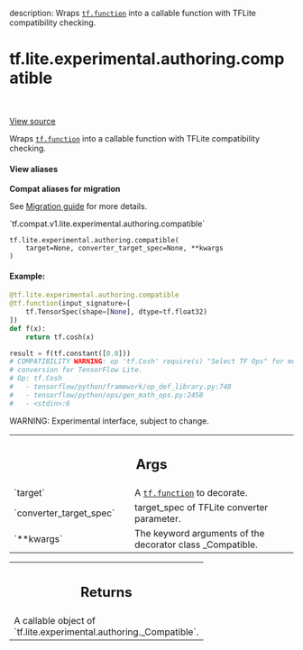 description: Wraps <a href="../../../../tf/function.md"><code>tf.function</code></a> into a callable function with TFLite compatibility checking.

<div itemscope itemtype="http://developers.google.com/ReferenceObject">
<meta itemprop="name" content="tf.lite.experimental.authoring.compatible" />
<meta itemprop="path" content="Stable" />
</div>

# tf.lite.experimental.authoring.compatible

<!-- Insert buttons and diff -->

<table class="tfo-notebook-buttons tfo-api nocontent" align="left">

</table>

<a target="_blank" class="external" href="/code/stable/tensorflow/lite/python/authoring/authoring.py">View source</a>



Wraps <a href="../../../../tf/function.md"><code>tf.function</code></a> into a callable function with TFLite compatibility checking.


<section class="expandable">
  <h4 class="showalways">View aliases</h4>
  <p>
<b>Compat aliases for migration</b>
<p>See
<a href="https://www.tensorflow.org/guide/migrate">Migration guide</a> for
more details.</p>
<p>`tf.compat.v1.lite.experimental.authoring.compatible`</p>
</p>
</section>

<pre class="devsite-click-to-copy prettyprint lang-py tfo-signature-link">
<code>tf.lite.experimental.authoring.compatible(
    target=None, converter_target_spec=None, **kwargs
)
</code></pre>



<!-- Placeholder for "Used in" -->


#### Example:



```python
@tf.lite.experimental.authoring.compatible
@tf.function(input_signature=[
    tf.TensorSpec(shape=[None], dtype=tf.float32)
])
def f(x):
    return tf.cosh(x)

result = f(tf.constant([0.0]))
# COMPATIBILITY WARNING: op 'tf.Cosh' require(s) "Select TF Ops" for model
# conversion for TensorFlow Lite.
# Op: tf.Cosh
#   - tensorflow/python/framework/op_def_library.py:748
#   - tensorflow/python/ops/gen_math_ops.py:2458
#   - <stdin>:6
```

WARNING: Experimental interface, subject to change.

<!-- Tabular view -->
 <table class="responsive fixed orange">
<colgroup><col width="214px"><col></colgroup>
<tr><th colspan="2"><h2 class="add-link">Args</h2></th></tr>

<tr>
<td>
`target`<a id="target"></a>
</td>
<td>
A <a href="../../../../tf/function.md"><code>tf.function</code></a> to decorate.
</td>
</tr><tr>
<td>
`converter_target_spec`<a id="converter_target_spec"></a>
</td>
<td>
target_spec of TFLite converter parameter.
</td>
</tr><tr>
<td>
`**kwargs`<a id="**kwargs"></a>
</td>
<td>
The keyword arguments of the decorator class _Compatible.
</td>
</tr>
</table>



<!-- Tabular view -->
 <table class="responsive fixed orange">
<colgroup><col width="214px"><col></colgroup>
<tr><th colspan="2"><h2 class="add-link">Returns</h2></th></tr>
<tr class="alt">
<td colspan="2">
A callable object of `tf.lite.experimental.authoring._Compatible`.
</td>
</tr>

</table>

